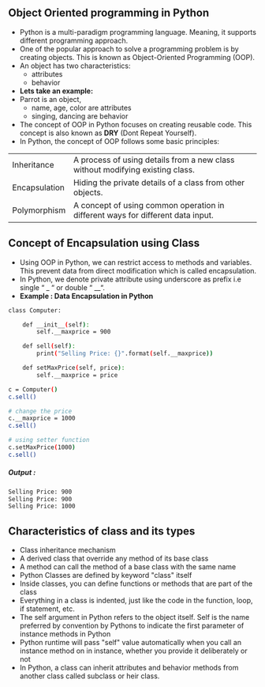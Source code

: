 ## Object Oriented programming in Python
- Python is a multi-paradigm programming language. Meaning, it supports different programming approach.
- One of the popular approach to solve a programming problem is by creating objects. This is known as Object-Oriented Programming (OOP).
- An object has two characteristics:
	- attributes
	- behavior
- **Lets take an example:**
- Parrot is an object,
	- name, age, color are attributes
	- singing, dancing are behavior
- The concept of OOP in Python focuses on creating reusable code. This concept is also known as **DRY** (Dont Repeat Yourself).
- In Python, the concept of OOP follows some basic principles:

|||
|-|-|
| Inheritance | A process of using details from a new class without modifying existing class. |
| Encapsulation | Hiding the private details of a class from other objects. |
| Polymorphism | A concept of using common operation in different ways for different data input. |

## Concept of Encapsulation using Class
- Using OOP in Python, we can restrict access to methods and variables. This prevent data from direct modification which is called encapsulation.
- In Python, we denote private attribute using underscore as prefix i.e single “ _ “ or double “ __“.
- **Example : Data Encapsulation in Python**

```sh
class Computer:

    def __init__(self):
        self.__maxprice = 900

    def sell(self):
        print("Selling Price: {}".format(self.__maxprice))

    def setMaxPrice(self, price):
        self.__maxprice = price

c = Computer()
c.sell()

# change the price
c.__maxprice = 1000
c.sell()

# using setter function
c.setMaxPrice(1000)
c.sell()
```
##### Output :

```sh
Selling Price: 900
Selling Price: 900
Selling Price: 1000
```
## Characteristics of class and its types
- Class inheritance mechanism
- A derived class that override any method of its base class
- A method can call the method of a base class with the same name
- Python Classes are defined by keyword "class" itself
- Inside classes, you can define functions or methods that are part of the class
- Everything in a class is indented, just like the code in the function, loop, if statement, etc.
- The self argument in Python refers to the object itself. Self is the name preferred by convention by Pythons to indicate the first parameter of instance methods in Python
- Python runtime will pass "self" value automatically when you call an instance method on in instance, whether you provide it deliberately or not
- In Python, a class can inherit attributes and behavior methods from another class called subclass or heir class.